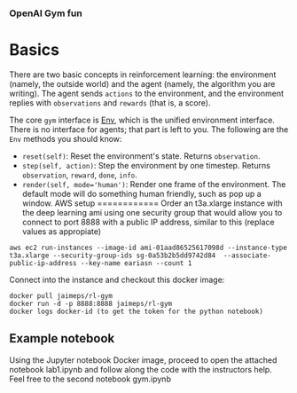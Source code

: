 ### OpenAI Gym fun

Basics
======

There are two basic concepts in reinforcement learning: the
environment (namely, the outside world) and the agent (namely, the
algorithm you are writing). The agent sends `actions` to the
environment, and the environment replies with `observations` and
`rewards` (that is, a score).

The core `gym` interface is [Env](https://github.com/openai/gym/blob/master/gym/core.py), which is
the unified environment interface. There is no interface for agents;
that part is left to you. The following are the ``Env`` methods you
should know:

- `reset(self)`: Reset the environment's state. Returns `observation`.
- `step(self, action)`: Step the environment by one timestep. Returns `observation`, `reward`, `done`, `info`.
- `render(self, mode='human')`: Render one frame of the environment. The default mode will do something human friendly, such as pop up a window. 
AWS setup
============
Order an t3a.xlarge instance with the deep learning ami using one security group that would allow you to connect to port 8888 with a public IP address, similar to this (replace values as appropiate)

```
aws ec2 run-instances --image-id ami-01aad86525617098d --instance-type t3a.xlarge --security-group-ids sg-0a53b2b5dd9742d84  --associate-public-ip-address --key-name eariasn --count 1
```
Connect into the instance and checkout this docker image:

```
docker pull jaimeps/rl-gym
docker run -d -p 8888:8888 jaimeps/rl-gym
docker logs docker-id (to get the token for the python notebook)
```

## Example notebook

Using the Jupyter notebook Docker image, proceed to open the attached notebook lab1.ipynb and follow along the code with the instructors help. Feel free to the second notebook gym.ipynb


